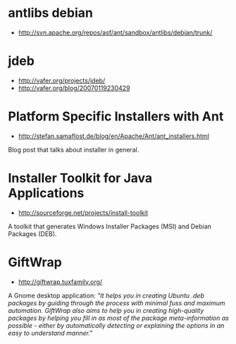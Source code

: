 # antlibs debian #
  * http://svn.apache.org/repos/asf/ant/sandbox/antlibs/debian/trunk/


# jdeb #
  * http://vafer.org/projects/jdeb/
  * http://vafer.org/blog/20070119230429


# Platform Specific Installers with Ant #

  * http://stefan.samaflost.de/blog/en/Apache/Ant/ant_installers.html

Blog post that talks about installer in general.


# Installer Toolkit for Java Applications #
  * http://sourceforge.net/projects/install-toolkit

A toolkit that generates Windows Installer Packages (MSI) and Debian Packages (DEB).


# GiftWrap #
  * http://giftwrap.tuxfamily.org/

A Gnome desktop application: _"It helps you in creating Ubuntu .deb packages by guiding through the process with minimal fuss and maximum automation. GiftWrap also aims to help you in creating high-quality packages by helping you fill in as most of the package meta-information as possible - either by automatically detecting or explaining the options in an easy to understand manner."_